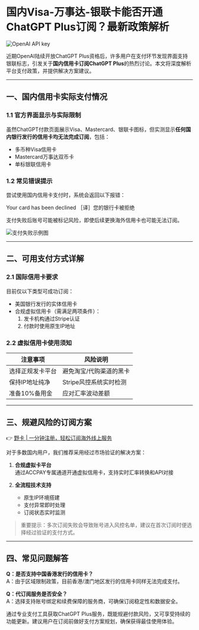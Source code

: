 # 国内Visa-万事达-银联卡能否开通ChatGPT Plus订阅？最新政策解析

![OpenAI API key](https://bbtdd.com/wp-content/uploads/img/87366728.webp)

近期OpenAI陆续开放ChatGPT Plus资格后，许多用户在支付环节发现界面支持银联标志，引发关于**国内信用卡订阅ChatGPT Plus**的热烈讨论。本文将深度解析平台支付政策，并提供解决方案建议。

---

## 一、国内信用卡实际支付情况

### 1.1 官方界面显示与实际限制
虽然ChatGPT付款页面展示Visa、Mastercard、银联卡图标，但实测显示**任何国内银行发行的信用卡均无法完成订阅**，包括：
- 多币种Visa信用卡  
- Mastercard万事达双币卡
- 单标银联信用卡

### 1.2 常见错误提示
尝试使用国内信用卡支付时，系统会返回以下报错：

Your card has been declined ［译］您的银行卡被拒绝

支付失败后账号可能被标记风险，即使后续更换海外信用卡也可能无法订阅。

![支付失败示例图](https://bbtdd.com/wp-content/uploads/img/1518830728.webp)

---

## 二、可用支付方式详解

### 2.1 国际信用卡要求
目前仅以下类型可成功订阅：
- 美国银行发行的实体信用卡
- 合规虚拟信用卡（需满足两项条件）：
  1. 发卡机构通过Stripe认证
  2. 付款时使用原生IP地址

### 2.2 虚拟信用卡使用须知
| 注意事项                | 风险说明                  |
|-------------------------|--------------------------|
| 选择正规发卡平台        | 避免淘宝/代购渠道的黑卡  |
| 保持IP地址纯净          | Stripe风控系统实时检测   |
| 准备10%备用金           | 应对汇率波动差额         |

---

## 三、规避风险的订阅方案

👉 [野卡 | 一分钟注册，轻松订阅海外线上服务](https://bbtdd.com/yeka)

对于多数国内用户，我们推荐采用经过市场验证的解决方案：

1. **合规虚拟卡平台**  
   通过ACCPAY专属通道开通虚拟信用卡，支持实时汇率转换和API对接

2. **全流程技术支持**  
   - 原生IP环境搭建
   - 支付异常即时处理
   - 订阅状态实时监测

> 重要提示：多次订阅失败会导致账号进入风控名单，建议在首次订阅时便选择经过验证的支付方式。

---

## 四、常见问题解答

**Q：是否支持中国香港发行的信用卡？**  
A：由于区域限制政策，目前香港/澳门地区发行的信用卡同样无法完成支付。

**Q：代订阅服务是否安全？**  
A：选择支持账号绑定和续费保障的服务商，可确保订阅稳定性和数据安全。

通过专业支付工具获取ChatGPT Plus服务，既能规避付款风险，又可享受持续的功能更新。建议用户在订阅前做好支付方案规划，确保获得最佳使用体验。